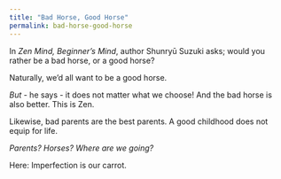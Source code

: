```yaml
---
title: "Bad Horse, Good Horse"
permalink: bad-horse-good-horse
---
```


In *Zen Mind, Beginner’s Mind*, author Shunryū Suzuki asks; would you rather be a bad horse, or a good horse?

Naturally, we’d all want to be a good horse.

*But* - he says - it does not matter what we choose! And the bad horse is also better. This is Zen.

Likewise, bad parents are the best parents. A good childhood does not equip for life.

*Parents? Horses? Where are we going?*

Here: Imperfection is our carrot.
